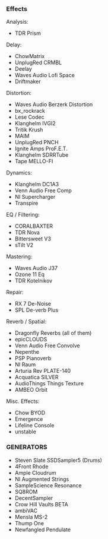 ### Effects ###
 
Analysis:
- TDR Prism
 
Delay:
- ChowMatrix
- UnplugRed CRMBL
- Deelay
- Waves Audio Lofi Space
- Driftmaker
 
Distortion:
- Waves Audio Berzerk Distortion
- bx_rockrack
- Lese Codec
- Klanghelm IVGI2
- Tritik Krush
- MAIM
- UnplugRed PNCH
- Ignite Amps ProF.E.T.
- Klanghelm SDRRTube
- Tape MELLO-FI
 
Dynamics:
- Klanghelm DC1A3
- Venn Audio Free Comp
- NI Supercharger
- Transpire
 
EQ / Filtering:
- CORALBAXTER
- TDR Nova
- Bittersweet V3
- sTilt V2
 
Mastering:
- Waves Audio J37
- Ozone 11 Eq
- TDR Kotelnikov
 
Repair:
- RX 7 De-Noise
- SPL De-verb Plus
 
Reverb / Spatial:
- Dragonfly Reverbs (all of them)
- epicCLOUDS
- Venn Audio Free Convolve
- Nepenthe
- PSP Pianoverb
- NI Raum
- Arturia Rev PLATE-140
- Acquatica SILVER
- AudioThings Things Texture
- AMBEO Orbit
 
Misc. Effects:
- Chow BYOD
- Emergence
- Lifeline Console
- unstable
 
### GENERATORS ###
 
- Steven Slate SSDSampler5 (Drums)
- 4Front Rhode
- Ample Cloudrum
- NI Augmented Strings
- SampleScience Resonance
- SQ8ROM
- DecentSampler
- Crow Hill Vaults BETA
- ambiVAC
- Mensla MS-2
- Thump One
- Newfangled Pendulate

